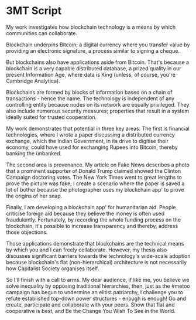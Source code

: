 # 3MT Script

My work investigates how blockchain technology is a means by which communities can collaborate.

Blockchain underpins Bitcoin; a digital currency where you transfer value by providing an electronic signature, a process similar to signing a cheque.

But blockchains also have applications aside from Bitcoin. That's because a blockchain is a very capable distributed database, a prized quality in our present Information Age, where data is King (unless, of course, you're Cambridge Analytica).

Blockchains are formed by blocks of information based on a chain of transactions - hence the name. The technology is independent of any controlling entity because nodes on its network are equally privileged. They also include numerous security measures; properties that result in a system ideally suited for trusted cooperation.

My work demonstrates that potential in three key areas. The first is financial technologies, where I wrote a paper discussing a distributed currency exchange, which the Indian Government, in its drive to digitise their economy, could have used for exchanging Rupees into Bitcoin, thereby banking the unbanked.

The second area is provenance. My article on Fake News describes a photo that a prominent supporter of Donald Trump claimed showed the Clinton Campaign doctoring votes. The New York Times went to great lengths to prove the picture was fake; I create a scenario where the paper is saved a lot of bother because the photographer uses my blockchain app' to prove the origins of her snap.

Finally, I am developing a blockchain app' for humanitarian aid. People criticise foreign aid because they believe the money is often used fraudulently. Fortunately, by recording the whole funding process on the blockchain, it's possible to increase transparency and thereby, address those objections.

Those applications demonstrate that blockchains are the technical means by which you and I can freely collaborate. However, my thesis also discusses significant barriers towards the technology's wide-scale adoption because blockchain's flat (non-hierarchical) architecture is not necessarily how Capitalist Society organises itself.

So I'll finish with a call to arms. My dear audience, if like me, you believe we solve inequality by opposing traditional hierarchies, then, just as the #metoo campaign has begun to undermine an elitist patriarchy, I challenge you to refute established top-down power structures - enough is enough! Go and create, participate and collaborate with your peers. Show that flat and cooperative is best, and Be the Change You Wish To See in the World.           
